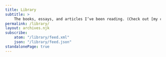 ```yaml
---
title: Library
subtitle: >
    The books, essays, and articles I’ve been reading. (Check out [my current year reading list](./reading-list/)!)
permalink: /library/
layout: archives.njk
subscribe:
    atom: "/library/feed.xml"
    json: "/library/feed.json"
standalonePage: true
---
```

